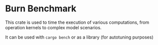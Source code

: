 # Burn Benchmark

This crate is used to time the execution of various computations, from operation kernels to complex model scenarios.

It can be used with `cargo bench` or as a library (for autotuning purposes)

